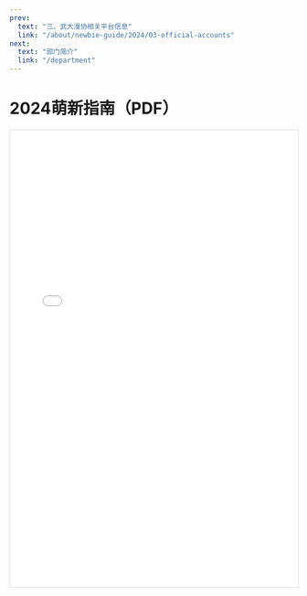 ```yaml
---
prev:
  text: "三、武大漫协相关平台信息"
  link: "/about/newbie-guide/2024/03-official-accounts"
next:
  text: "部门简介"
  link: "/department"
---
```


# 2024萌新指南（PDF）

<iframe 
  src="/pdfjs/web/viewer.html?file=/2024漫协萌新指南.pdf" 
  width="100%" 
  height="800px" 
  style="border: 1px solid #ddd;">
</iframe>